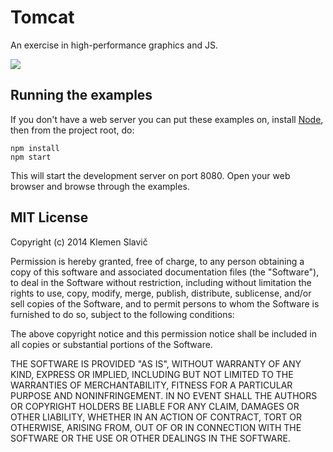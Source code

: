# Tomcat

An exercise in high-performance graphics and JS.

![](http://i.imgur.com/Ev0Ma8u.gif)

## Running the examples

If you don't have a web server you can put these examples on, install [Node](http://nodejs.org/), then from the project root, do:

```
npm install
npm start
```

This will start the development server on port 8080. Open your web browser and browse through the examples.


## MIT License

Copyright (c) 2014 Klemen Slavič

Permission is hereby granted, free of charge, to any person obtaining a copy
of this software and associated documentation files (the "Software"), to deal
in the Software without restriction, including without limitation the rights
to use, copy, modify, merge, publish, distribute, sublicense, and/or sell
copies of the Software, and to permit persons to whom the Software is
furnished to do so, subject to the following conditions:

The above copyright notice and this permission notice shall be included in
all copies or substantial portions of the Software.

THE SOFTWARE IS PROVIDED "AS IS", WITHOUT WARRANTY OF ANY KIND, EXPRESS OR
IMPLIED, INCLUDING BUT NOT LIMITED TO THE WARRANTIES OF MERCHANTABILITY,
FITNESS FOR A PARTICULAR PURPOSE AND NONINFRINGEMENT. IN NO EVENT SHALL THE
AUTHORS OR COPYRIGHT HOLDERS BE LIABLE FOR ANY CLAIM, DAMAGES OR OTHER
LIABILITY, WHETHER IN AN ACTION OF CONTRACT, TORT OR OTHERWISE, ARISING FROM,
OUT OF OR IN CONNECTION WITH THE SOFTWARE OR THE USE OR OTHER DEALINGS IN
THE SOFTWARE.
